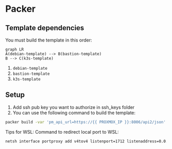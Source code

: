 # Packer
## Template dependencies
You must build the template in this order:
```mermaid
graph LR
A(debian-template) --> B(bastion-template)
B --> C(k3s-template)
```
1. `debian-template`
2. `bastion-template`
3. `k3s-template`
   

## Setup
1. Add ssh pub key you want to authorize in ssh_keys folder
2. You can use the following command to build the template:
```bash
packer build -var 'pm_api_url=https://{{ PROXMOX_IP }}:8006/api2/json' -var 'pm_api_token_id={{YOUR_TOKEN}}' -var 'pm_api_token_secret={{ YOUR_SECRET_API_TOKEN}}' -var 'pm_tls_insecure=true' -var 'pm_host={{YOUR_PROXMOX_HOST}}' -var 'guest_username={{YOUR_GUEST_HOSTNAME}}' -var 'local_ip={{LOCAL_IP_WHERE_YOU_RUN_PACKER}}' -var 'local_port={{AN_AVAILABLE_PORT_ON_YOUR_LOCAL_IP}}' -var "ssh_public_key=$(cat ~/.ssh/id_rsa.pub | tr -d '\n')" -var 'domain={{YOUR_DOMAIN}}' -debug -force debian-template.pkr.hcl

```
Tips for WSL:
Command to redirect local port to WSL:
```bash
netsh interface portproxy add v4tov4 listenport=1712 listenaddress=0.0.0.0 connectport=1712 connectaddress={{ YOUR_WSL_IP }}
```